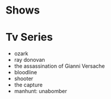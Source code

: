 # Shows


# Tv Series

* ozark
* ray donovan
* the assassination of Gianni Versache
* bloodline
* shooter
* the capture
* manhunt: unabomber
